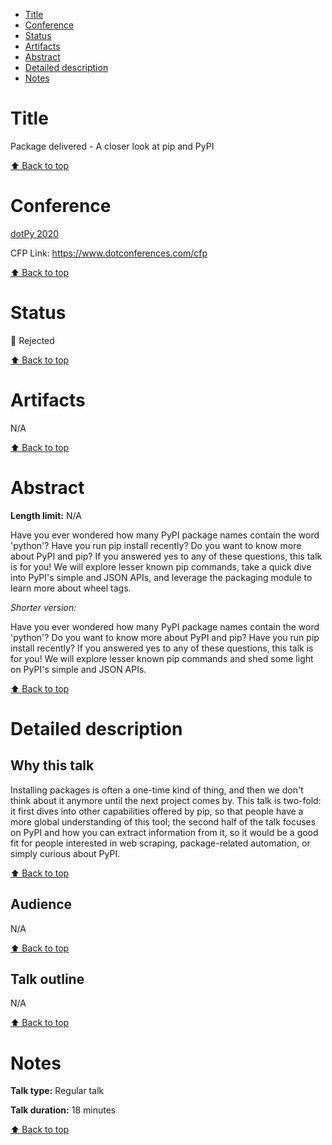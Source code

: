 - [Title](#title)
- [Conference](#conference)
- [Status](#status)
- [Artifacts](#artifacts)
- [Abstract](#abstract)
- [Detailed description](#detailed-description)
- [Notes](#notes)

# Title

<!--- Proposal title -->

Package delivered - A closer look at pip and PyPI

[⬆️ Back to top](#title)

# Conference

<!--- Conference name and year + links -->

[dotPy 2020](https://www.dotpy.io/)

CFP Link: https://www.dotconferences.com/cfp

[⬆️ Back to top](#title)

# Status

<!--- 🎉 Accepted, 🚮 Rejected, 🚪 Withdrawn -->

🚮 Rejected

[⬆️ Back to top](#title)

# Artifacts

<!--- Links to recording, speaker page, slides etc. But also reason for rejection, if any. -->

N/A

[⬆️ Back to top](#title)

# Abstract

**Length limit:** N/A

Have you ever wondered how many PyPI package names contain the word 'python'? Have you run pip install recently? Do you want to know more about PyPI and pip? If you answered yes to any of these questions, this talk is for you! We will explore lesser known pip commands, take a quick dive into PyPI's simple and JSON APIs, and leverage the packaging module to learn more about wheel tags.

_Shorter version:_

Have you ever wondered how many PyPI package names contain the word 'python'? Do you want to know more about PyPI and pip? Have you run pip install recently? If you answered yes to any of these questions, this talk is for you! We will explore lesser known pip commands and shed some light on PyPI's simple and JSON APIs.

[⬆️ Back to top](#title)

# Detailed description

## Why this talk

<!-- Optional, depends on the proposal -->

Installing packages is often a one-time kind of thing, and then we don't think about it anymore until the next project comes by. This talk is two-fold: it first dives into other capabilities offered by pip, so that people have a more global understanding of this tool; the second half of the talk focuses on PyPI and how you can extract information from it, so it would be a good fit for people interested in web scraping, package-related automation, or simply curious about PyPI.

[⬆️ Back to top](#title)

## Audience

<!-- Optional, depends on the proposal -->

N/A

[⬆️ Back to top](#title)

## Talk outline

<!-- Include time breakdown if any -->

N/A

[⬆️ Back to top](#title)

# Notes

<!---
Optionally, anything that doesn't fit in other sections:
Any additional equipment you might need, whether or not you’ve given this talk before, etc.
-->

**Talk type:** Regular talk

**Talk duration:** 18 minutes

[⬆️ Back to top](#title)
